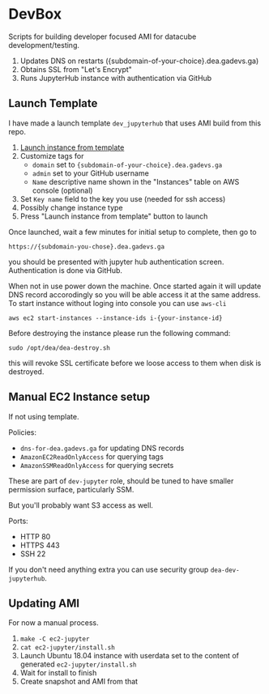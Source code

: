 # DevBox

Scripts for building developer focused AMI for datacube development/testing.

1. Updates DNS on restarts ({subdomain-of-your-choice}.dea.gadevs.ga)
2. Obtains SSL from "Let's Encrypt"
3. Runs JupyterHub instance with authentication via GitHub

## Launch Template

I have made a launch template `dev_jupyterhub` that uses AMI build from this
repo.

1. [Launch instance from template](https://ap-southeast-2.console.aws.amazon.com/ec2/v2/home?region=ap-southeast-2#LaunchInstanceFromTemplate:launchTemplateId=lt-00d6c986fe2cec39a)
2. Customize tags for
   - `domain` set to `{subdomain-of-your-choice}.dea.gadevs.ga`
   - `admin` set to your GitHub username
   - `Name` descriptive name shown in the "Instances" table on AWS console (optional)
3. Set `Key name` field to the key you use (needed for ssh access)
4. Possibly change instance type
5. Press "Launch instance from template" button to launch

Once launched, wait a few minutes for initial setup to complete, then go to 

```
https://{subdomain-you-chose}.dea.gadevs.ga
```

you should be presented with jupyter hub authentication screen. Authentication is done via GitHub.

When not in use power down the machine. Once started again it will update DNS record accorodingly
so you will be able access it at the same address. To start instance without loging into console
you can use `aws-cli`

```
aws ec2 start-instances --instance-ids i-{your-instance-id}
```

Before destroying the instance please run the following command:

```
sudo /opt/dea/dea-destroy.sh
```

this will revoke SSL certificate before we loose access to them when disk is destroyed.


## Manual EC2 Instance setup

If not using template.

Policies:

- `dns-for-dea.gadevs.ga` for updating DNS records
- `AmazonEC2ReadOnlyAccess` for querying tags
- `AmazonSSMReadOnlyAccess` for querying secrets

These are part of `dev-jupyter` role, should be tuned to have smaller permission
surface, particularly SSM.

But you'll probably want S3 access as well.

Ports:

- HTTP 80
- HTTPS 443
- SSH 22

If you don't need anything extra you can use security group `dea-dev-jupyterhub`.


## Updating AMI

For now a manual process.

1. `make -C ec2-jupyter`
2. `cat ec2-jupyter/install.sh`
3. Launch Ubuntu 18.04 instance with userdata set to the content of generated `ec2-jupyter/install.sh`
4. Wait for install to finish
5. Create snapshot and AMI from that
